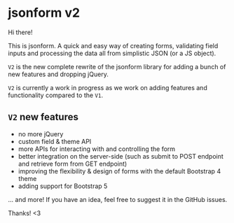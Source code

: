 # jsonform v2

Hi there! 

This is jsonform. A quick and easy way of creating forms, validating field inputs and processing the data all from simplistic JSON (or a JS object).

`V2` is the new complete rewrite of the jsonform library for adding a bunch of new features and dropping jQuery.

`V2` is currently a work in progress as we work on adding features and functionality compared to the `V1`.

## `V2` new features

* no more jQuery
* custom field & theme API
* more APIs for interacting with and controlling the form
* better integration on the server-side (such as submit to POST endpoint and retrieve form from GET endpoint)
* improving the flexibility & design of forms with the default Bootstrap 4 theme
* adding support for Bootstrap 5

... and more! If you have an idea, feel free to suggest it in the GitHub issues.

Thanks! <3